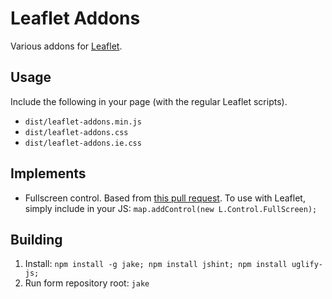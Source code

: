 # Leaflet Addons

Various addons for [Leaflet](leaflet.cloudmade.com/).

## Usage

Include the following in your page (with the regular Leaflet scripts).

 - ```dist/leaflet-addons.min.js```
 - ```dist/leaflet-addons.css```
 - ```dist/leaflet-addons.ie.css```
 
## Implements

 - Fullscreen control.  Based from [this pull request](https://github.com/CloudMade/Leaflet/pull/603).  To use with Leaflet, simply include in your JS: ```map.addControl(new L.Control.FullScreen);```
 
## Building

1. Install: ```npm install -g jake; npm install jshint; npm install uglify-js;```
1. Run form repository root: ```jake```